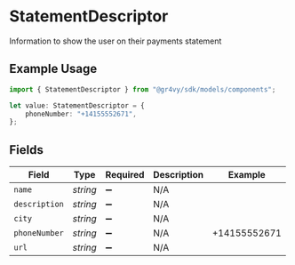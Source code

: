 # StatementDescriptor

Information to show the user on their payments statement

## Example Usage

```typescript
import { StatementDescriptor } from "@gr4vy/sdk/models/components";

let value: StatementDescriptor = {
    phoneNumber: "+14155552671",
};
```

## Fields

| Field              | Type               | Required           | Description        | Example            |
| ------------------ | ------------------ | ------------------ | ------------------ | ------------------ |
| `name`             | *string*           | :heavy_minus_sign: | N/A                |                    |
| `description`      | *string*           | :heavy_minus_sign: | N/A                |                    |
| `city`             | *string*           | :heavy_minus_sign: | N/A                |                    |
| `phoneNumber`      | *string*           | :heavy_minus_sign: | N/A                | +14155552671       |
| `url`              | *string*           | :heavy_minus_sign: | N/A                |                    |